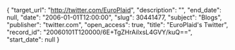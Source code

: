 {
  "target_url": "http://twitter.com/EuroPlaid", 
  "description": "", 
  "end_date": null, 
  "date": "2006-01-01T12:00:00", 
  "slug": 30441477, 
  "subject": "Blogs", 
  "publisher": "twitter.com", 
  "open_access": true, 
  "title": "EuroPlaid's Twitter", 
  "record_id": "20060101T120000/6E+TgZHrAiIxsL4GVY/kuQ==", 
  "start_date": null
}

